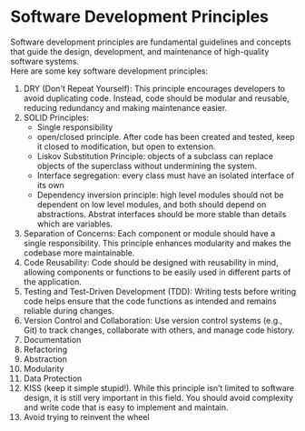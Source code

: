 # Software Development Principles
Software development principles are fundamental guidelines and concepts that guide the design, development, and maintenance of high-quality software systems. </br> 
Here are some key software development principles:
1. DRY (Don't Repeat Yourself): This principle encourages developers to avoid duplicating code. Instead, code should be modular and reusable, reducing redundancy and making maintenance easier.
2. SOLID Principles:
    - Single responsibility
    - open/closed principle. After code has been created and tested, keep it closed to modification, but open to extension.
    - Liskov Substitution Principle: objects of a subclass can replace objects of the superclass without undermining the system.
    - Interface segregation: every class must have an isolated interface of its own
    - Dependency inversion principle: high level modules should not be dependent on low level modules, and both should depend on abstractions. Abstrat interfaces should be more stable than details which are variables. 
3. Separation of Concerns: Each component or module should have a single responsibility. This principle enhances modularity and makes the codebase more maintainable.
4. Code Reusability: Code should be designed with reusability in mind, allowing components or functions to be easily used in different parts of the application.
5. Testing and Test-Driven Development (TDD): Writing tests before writing code helps ensure that the code functions as intended and remains reliable during changes.
6. Version Control and Collaboration: Use version control systems (e.g., Git) to track changes, collaborate with others, and manage code history.
7. Documentation
8. Refactoring
9. Abstraction
10. Modularity
11. Data Protection
12. KISS (keep it simple stupid!). While this principle isn’t limited to software design, it is still very important in this field. You should avoid complexity and write code that is easy to implement and maintain.
13. Avoid trying to reinvent the wheel
